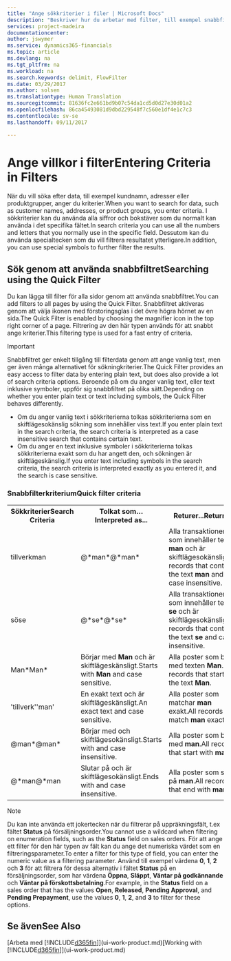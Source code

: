 ```yaml
---
title: "Ange sökkriterier i filer | Microsoft Docs"
description: "Beskriver hur du arbetar med filter, till exempel snabbfiltret för att förfina resultaten när du söker efter data."
services: project-madeira
documentationcenter: 
author: jswymer
ms.service: dynamics365-financials
ms.topic: article
ms.devlang: na
ms.tgt_pltfrm: na
ms.workload: na
ms.search.keywords: delimit, FlowFilter
ms.date: 03/29/2017
ms.author: solsen
ms.translationtype: Human Translation
ms.sourcegitcommit: 81636fc2e661bd9b07c54da1cd5d0d27e30d01a2
ms.openlocfilehash: 86ca45493081d9dbd229548f7c560e1df4e1c7c3
ms.contentlocale: sv-se
ms.lasthandoff: 09/11/2017

---
```

# <a name="entering-criteria-in-filters"></a><span data-ttu-id="22f1b-103">Ange villkor i filter</span><span class="sxs-lookup"><span data-stu-id="22f1b-103">Entering Criteria in Filters</span></span>
<span data-ttu-id="22f1b-104">När du vill söka efter data, till exempel kundnamn, adresser eller produktgrupper, anger du kriterier.</span><span class="sxs-lookup"><span data-stu-id="22f1b-104">When you want to search for data, such as customer names, addresses, or product groups, you enter criteria.</span></span> <span data-ttu-id="22f1b-105">I sökkriterier kan du använda alla siffror och bokstäver som du normalt kan använda i det specifika fältet.</span><span class="sxs-lookup"><span data-stu-id="22f1b-105">In search criteria you can use all the numbers and letters that you normally use in the specific field.</span></span> <span data-ttu-id="22f1b-106">Dessutom kan du använda specialtecken som du vill filtrera resultatet ytterligare.</span><span class="sxs-lookup"><span data-stu-id="22f1b-106">In addition, you can use special symbols to further filter the results.</span></span>

## <a name="searching-using-the-quick-filter"></a><span data-ttu-id="22f1b-107">Sök genom att använda snabbfiltret</span><span class="sxs-lookup"><span data-stu-id="22f1b-107">Searching using the Quick Filter</span></span>
<span data-ttu-id="22f1b-108">Du kan lägga till filter för alla sidor genom att använda snabbfiltret.</span><span class="sxs-lookup"><span data-stu-id="22f1b-108">You can add filters to all pages by using the Quick Filter.</span></span> <span data-ttu-id="22f1b-109">Snabbfiltret aktiveras genom att välja ikonen med förstoringsglas i det övre högra hörnet av en sida.</span><span class="sxs-lookup"><span data-stu-id="22f1b-109">The Quick Filter is enabled by choosing the magnifier icon in the top right corner of a page.</span></span> <span data-ttu-id="22f1b-110">Filtrering av den här typen används för att snabbt ange kriterier.</span><span class="sxs-lookup"><span data-stu-id="22f1b-110">This filtering type is used for a fast entry of criteria.</span></span>

> [!IMPORTANT]  
>   <span data-ttu-id="22f1b-111">Snabbfiltret ger enkelt tillgång till filterdata genom att ange vanlig text, men ger även många alternativet för sökningkriterier.</span><span class="sxs-lookup"><span data-stu-id="22f1b-111">The Quick Filter provides an easy access to filter data by entering plain text, but does also provide a lot of search criteria options.</span></span> <span data-ttu-id="22f1b-112">Beroende på om du anger vanlig text, eller text inklusive symboler, uppför sig snabbfiltret på olika sätt.</span><span class="sxs-lookup"><span data-stu-id="22f1b-112">Depending on whether you enter plain text or text including symbols, the Quick Filter behaves differently.</span></span>  

* <span data-ttu-id="22f1b-113">Om du anger vanlig text i sökkriterierna tolkas sökkriterierna som en skiftlägesokänslig sökning som innehåller viss text.</span><span class="sxs-lookup"><span data-stu-id="22f1b-113">If you enter plain text in the search criteria, the search criteria is interpreted as a case insensitive search that contains certain text.</span></span>  
* <span data-ttu-id="22f1b-114">Om du anger en text inklusive symboler i sökkriterierna tolkas sökkriterierna exakt som du har angett den, och sökningen är skiftlägeskänslig.</span><span class="sxs-lookup"><span data-stu-id="22f1b-114">If you enter text including symbols in the search criteria, the search criteria is interpreted exactly as you entered it, and the search is case sensitive.</span></span>

### <a name="quick-filter-criteria"></a><span data-ttu-id="22f1b-115">Snabbfilterkriterium</span><span class="sxs-lookup"><span data-stu-id="22f1b-115">Quick filter criteria</span></span>
<!-- html syntax because symbols conflict with MarkDown syntax -->
<TABLE>
  <TR>
    <TH><span data-ttu-id="22f1b-116">Sökkriterier</span><span class="sxs-lookup"><span data-stu-id="22f1b-116">Search Criteria</span></span></TH>
    <TH><span data-ttu-id="22f1b-117">Tolkat som…</span><span class="sxs-lookup"><span data-stu-id="22f1b-117">Interpreted as...</span></span></TH>
    <TH><span data-ttu-id="22f1b-118">Returer...</span><span class="sxs-lookup"><span data-stu-id="22f1b-118">Returns...</span></span></TH>
  </TR>
  <TR>
    <TD><span data-ttu-id="22f1b-119">tillverk</span><span class="sxs-lookup"><span data-stu-id="22f1b-119">man</span></span></TD>
    <TD><span data-ttu-id="22f1b-120">@&#42;man&#42;</span><span class="sxs-lookup"><span data-stu-id="22f1b-120">@&#42;man&#42;</span></span></TD>
    <TD><span data-ttu-id="22f1b-121">Alla transaktioner som innehåller texten <b>man</b> och är skiftlägesokänsliga.</span><span class="sxs-lookup"><span data-stu-id="22f1b-121">All records that contain the text <b>man</b> and case insensitive.</span></span></TD>
  </TR>
  <TR>
    <TD><span data-ttu-id="22f1b-122">sö</span><span class="sxs-lookup"><span data-stu-id="22f1b-122">se</span></span></TD>
    <TD><span data-ttu-id="22f1b-123">@&#42;se&#42;</span><span class="sxs-lookup"><span data-stu-id="22f1b-123">@&#42;se&#42;</span></span></TD>
    <TD><span data-ttu-id="22f1b-124">Alla transaktioner som innehåller texten <b>se</b> och är skiftlägesokänsliga.</span><span class="sxs-lookup"><span data-stu-id="22f1b-124">All records that contain the text <b>se</b> and case insensitive.</span></span></TD>
  </TR>
  <TR>
    <TD><span data-ttu-id="22f1b-125">Man&#42;</span><span class="sxs-lookup"><span data-stu-id="22f1b-125">Man&#42;</span></span></TD>
    <TD><span data-ttu-id="22f1b-126">Börjar med <b>Man</b> och är skiftlägeskänsligt.</span><span class="sxs-lookup"><span data-stu-id="22f1b-126">Starts with <b>Man</b> and case sensitive.</span></span></TD>
    <TD><span data-ttu-id="22f1b-127">Alla poster som börjar med texten <b>Man</b>.</span><span class="sxs-lookup"><span data-stu-id="22f1b-127">All records that start with the text <b>Man</b>.</span></span></TD>
  </TR>
  <TR>
    <TD><span data-ttu-id="22f1b-128">'tillverk'</span><span class="sxs-lookup"><span data-stu-id="22f1b-128">'man'</span></span></TD>
    <TD><span data-ttu-id="22f1b-129">En exakt text och är skiftlägeskänsligt.</span><span class="sxs-lookup"><span data-stu-id="22f1b-129">An exact text and case sensitive.</span></span></TD>
    <TD><span data-ttu-id="22f1b-130">Alla poster som matchar <b>man</b> exakt.</span><span class="sxs-lookup"><span data-stu-id="22f1b-130">All records that match <b>man</b> exactly.</span></span></TD>
  </TR>
  <TR>
    <TD><span data-ttu-id="22f1b-131">@man*</span><span class="sxs-lookup"><span data-stu-id="22f1b-131">@man*</span></span> </TD>
    <TD><span data-ttu-id="22f1b-132">Börjar med och skiftlägesokänsligt.</span><span class="sxs-lookup"><span data-stu-id="22f1b-132">Starts with and case insensitive.</span></span></TD>
    <TD><span data-ttu-id="22f1b-133">Alla poster som börjar med <b>man</b>.</span><span class="sxs-lookup"><span data-stu-id="22f1b-133">All records that start with <b>man</b>.</span></span></TD>
  </TR>
    <TR>
    <TD><span data-ttu-id="22f1b-134">@&#42;man</span><span class="sxs-lookup"><span data-stu-id="22f1b-134">@&#42;man</span></span></TD>
    <TD><span data-ttu-id="22f1b-135">Slutar på och är skiftlägesokänsligt.</span><span class="sxs-lookup"><span data-stu-id="22f1b-135">Ends with and case insensitive.</span></span></TD>
    <TD><span data-ttu-id="22f1b-136">Alla poster som slutar på <b>man</b>.</span><span class="sxs-lookup"><span data-stu-id="22f1b-136">All records that end with <b>man</b>.</span></span></TD>
  </TR>
</TABLE>

> [!NOTE]  
>   <span data-ttu-id="22f1b-137">Du kan inte använda ett jokertecken när du filtrerar på uppräkningsfält, t.ex fältet **Status** på försäljningsorder.</span><span class="sxs-lookup"><span data-stu-id="22f1b-137">You cannot use a wildcard when filtering on enumeration fields, such as the **Status** field on sales orders.</span></span> <span data-ttu-id="22f1b-138">För att ange ett filter för den här typen av fält kan du ange det numeriska värdet som en filtreringsparameter.</span><span class="sxs-lookup"><span data-stu-id="22f1b-138">To enter a filter for this type of field, you can enter the numeric value as a filtering parameter.</span></span> <span data-ttu-id="22f1b-139">Använd till exempel värdena **0**, **1**, **2** och **3** för att filtrera för dessa alternativ i fältet **Status** på en försäljningsorder, som har värdena **Öppna**, **Släppt**, **Väntar på godkännande** och **Väntar på förskottsbetalning**.</span><span class="sxs-lookup"><span data-stu-id="22f1b-139">For example, in the **Status** field on a sales order that has the values **Open**, **Released**, **Pending Approval**, and **Pending Prepayment**, use the values **0**, **1**, **2**, and **3** to filter for these options.</span></span>  

## <a name="see-also"></a><span data-ttu-id="22f1b-140">Se även</span><span class="sxs-lookup"><span data-stu-id="22f1b-140">See Also</span></span>
<span data-ttu-id="22f1b-141">[Arbeta med [!INCLUDE[d365fin](includes/d365fin_md.md)]](ui-work-product.md)</span><span class="sxs-lookup"><span data-stu-id="22f1b-141">[Working with [!INCLUDE[d365fin](includes/d365fin_md.md)]](ui-work-product.md)</span></span>

